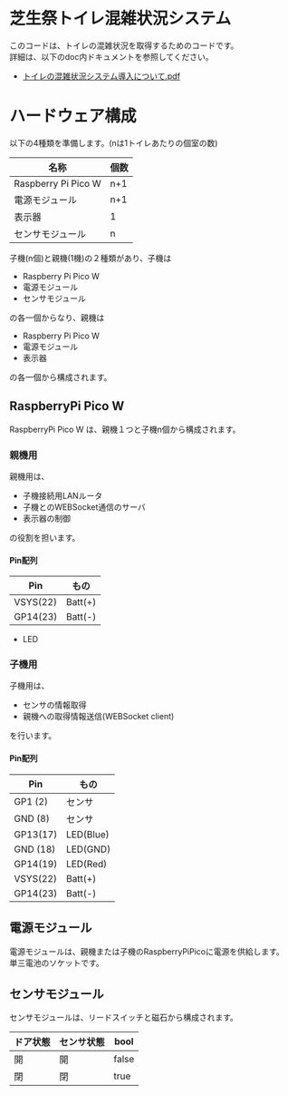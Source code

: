 # 芝生祭トイレ混雑状況システム

このコードは、トイレの混雑状況を取得するためのコードです。  
詳細は、以下のdoc内ドキュメントを参照してください。

- [トイレの混雑状況システム導入について.pdf](./doc/トイレの混雑状況システム導入について.pdf)

# ハードウェア構成

以下の4種類を準備します。(nは1トイレあたりの個室の数)

| 名称                | 個数 |
|---------------------|------|
| Raspberry Pi Pico W | n+1  |
| 電源モジュール      | n+1  |
| 表示器              | 1    |
| センサモジュール    | n    |

子機(n個)と親機(1機)の２種類があり、子機は

- Raspberry Pi Pico W
- 電源モジュール
- センサモジュール

の各一個からなり、親機は

- Raspberry Pi Pico W
- 電源モジュール
- 表示器

の各一個から構成されます。

## RaspberryPi Pico W

RaspberryPi Pico W は、親機１つと子機n個から構成されます。

### 親機用

親機用は、

- 子機接続用LANルータ
- 子機とのWEBSocket通信のサーバ
- 表示器の制御

の役割を担います。

#### Pin配列

| Pin      | もの      |
| -------- | --------- |
| VSYS(22) | Batt(+)   |
| GP14(23) | Batt(-)   |
+ LED

### 子機用

子機用は、

- センサの情報取得
- 親機への取得情報送信(WEBSocket client)

を行います。

#### Pin配列

| Pin      | もの      |
| -------- | --------- |
| GP1 (2)  | センサ    |
| GND (8)  | センサ    | 
| GP13(17) | LED(Blue) |
| GND (18) | LED(GND)  |
| GP14(19) | LED(Red)  |
| VSYS(22) | Batt(+)   |
| GP14(23) | Batt(-)   |

## 電源モジュール

電源モジュールは、親機または子機のRaspberryPiPicoに電源を供給します。  
単三電池のソケットです。

## センサモジュール

センサモジュールは、リードスイッチと磁石から構成されます。

| ドア状態 | センサ状態 | bool  |
|----------|------------|-------|
| 開       | 開         | false |
| 閉       | 閉         | true  |

